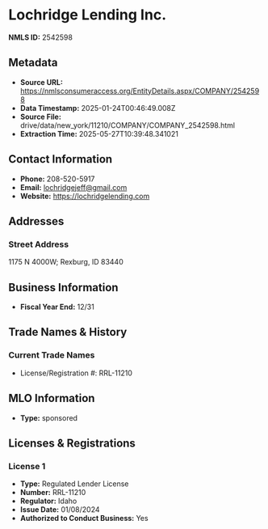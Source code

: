 # Lochridge Lending Inc.

**NMLS ID:** 2542598

## Metadata
- **Source URL:** https://nmlsconsumeraccess.org/EntityDetails.aspx/COMPANY/2542598
- **Data Timestamp:** 2025-01-24T00:46:49.008Z
- **Source File:** drive/data/new_york/11210/COMPANY/COMPANY_2542598.html
- **Extraction Time:** 2025-05-27T10:39:48.341021

## Contact Information
- **Phone:** 208-520-5917
- **Email:** lochridgejeff@gmail.com
- **Website:** https://lochridgelending.com

## Addresses
### Street Address
1175 N 4000W; Rexburg, ID 83440

## Business Information
- **Fiscal Year End:** 12/31

## Trade Names & History
### Current Trade Names
- License/Registration #: RRL-11210

## MLO Information
- **Type:** sponsored

## Licenses & Registrations

### License 1
- **Type:** Regulated Lender License
- **Number:** RRL-11210
- **Regulator:** Idaho
- **Issue Date:** 01/08/2024
- **Authorized to Conduct Business:** Yes
